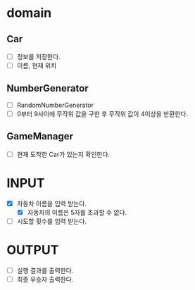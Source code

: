 # domain
## Car
- [ ] 정보를 저장한다.
- [ ] 이름, 현재 위치

## NumberGenerator
- [ ] RandomNumberGenerator
- [ ] 0부터 9사이에 무작위 값을 구한 후 무작위 값이 4이상을 반환한다.

## GameManager
- [ ] 현재 도착한 Car가 있는지 확인한다.

# INPUT  
- [X] 자동차 이름을 입력 받는다.  
  - [X] 자동차의 이름은 5자를  초과할 수 없다.
- [ ] 시도할 횟수를 입력 받는다.

# OUTPUT
- [ ] 실행 결과를 출력한다.  
- [ ] 최종 우승자 출력한다.